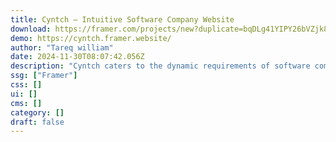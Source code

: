 ```yaml
---
title: Cyntch — Intuitive Software Company Website
download: https://framer.com/projects/new?duplicate=bqDLg41YIPY26bVZjk8L&via=frameraffl&duplicateType=siteTemplate
demo: https://cyntch.framer.website/
author: "Tareq william"
date: 2024-11-30T08:07:42.056Z
description: "Cyntch caters to the dynamic requirements of software companies, offering an intuitive, modern aesthetic and user-friendly interface make it an ideal choice for those who prioritize a visually appealing and functional digital experience."
ssg: ["Framer"]
css: []
ui: []
cms: []
category: []
draft: false
---
```

